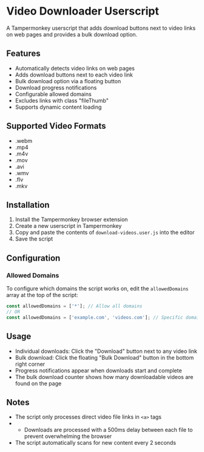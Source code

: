 # Video Downloader Userscript

A Tampermonkey userscript that adds download buttons next to video links on web pages and provides a bulk download option.

## Features

- Automatically detects video links on web pages
- Adds download buttons next to each video link
- Bulk download option via a floating button
- Download progress notifications
- Configurable allowed domains
- Excludes links with class "fileThumb"
- Supports dynamic content loading

## Supported Video Formats

- .webm
- .mp4
- .m4v
- .mov
- .avi
- .wmv
- .flv
- .mkv

## Installation

1. Install the Tampermonkey browser extension
2. Create a new userscript in Tampermonkey
3. Copy and paste the contents of `download-videos.user.js` into the editor
4. Save the script

## Configuration

### Allowed Domains

To configure which domains the script works on, edit the `allowedDomains` array at the top of the script:

```javascript
const allowedDomains = ['*']; // Allow all domains
// OR
const allowedDomains = ['example.com', 'videos.com']; // Specific domains only
```

## Usage

- Individual downloads: Click the "Download" button next to any video link
- Bulk download: Click the floating "Bulk Download" button in the bottom right corner
- Progress notifications appear when downloads start and complete
- The bulk download counter shows how many downloadable videos are found on the page

## Notes

- The script only processes direct video file links in `<a>` tags
- - Downloads are processed with a 500ms delay between each file to prevent overwhelming the browser
- The script automatically scans for new content every 2 seconds
